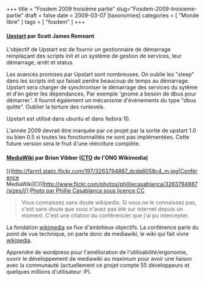 +++
title = "Fosdem 2009 troisième partie"
slug="Fosdem-2009-troisieme-partie"
draft = false
date = 2009-03-07
[taxonomies]
categories = [ "Monde libre" ]
tags = [ "fosdem" ]
+++
#### [Upstart](http://upstart.ubuntu.com/) par Scott James Remnant

L'objectif de Upstart est de fournir un gestionnaire de démarrage remplaçant des scripts init et un système de gestion de services, leur démarrage, arrêt et status.

Les avancés promises par Upstart sont nombreuses.
On oublie les "sleep" dans les scripts init qui faisait perdre beaucoup de temps au démarrage.
Upstart sera charger de synchroniser le démarrage des services du sytème et d'en gérer les dépendances, Par exemple 'gnome a besoin de dbus pour démarrer.'.
Il fournit également un mécanisme d'évènements du type "dbus quitte".
Oublier la torture des runlevels.

Upstart est utilisé dans ubuntu et dans fedora 10.

L'année 2009 devrait être marquée par ce projet par la sortie de upstart 1.0 ou bien 0.5 si toutes les fonctionnalités ne sont pas implémentées.
Cette future version sera le fruit d'une réécriture complète.

#### [MediaWiki](http://fosdem.org/2009/schedule/events/mediawiki) par Brion Vibber ([CTO](http://en.wikipedia.org/wiki/Chief_technical_officer) de l'ONG Wikimedia)

[((http://farm1.static.flickr.com/197/3263794887_dcda6058c4_m.jpg|Conférence MediaWiki|C))|http://www.flickr.com/photos/philliecasablanca/3263794887/sizes/l/]
[Photo par Phillie Casablanca sous licence CC](http://www.flickr.com/photos/philliecasablanca/3263794887/)


> Vous connaissez sans doute wikipedia.
> Si vous ne le connaissez pas, c'est sans doute que vous n'avez pas été sur internet depuis un moment.
C'est une citation du conférencier que j'ai pu intercepter.

La fondation [wikimedia](http://fr.wikipedia.org/wiki/Wikimedia_Foundation) se fixe d'ambitieux objectifs.
La conférence parle du point de vue technique, on parle donc de mediawiki, le wiki qui fait vivre [wikipedia](http://fr.wikipedia.org/wiki/Accueil).

Apprendre de wordpress pour l'amélioration de l'utilisabilité/ergonomie, ouvrir le développement de mediawiki au maximum pour avoir une liaison avec la communauté (actuellement ce projet compte 55 développeurs et quelques millions d'utilisateur :P).
